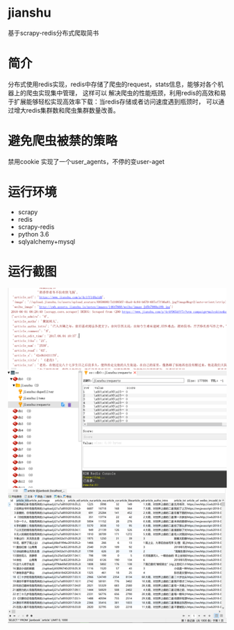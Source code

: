 # jianshu
基于scrapy-redis分布式爬取简书
# 简介
分布式使用redis实现，redis中存储了爬虫的request，stats信息，能够对各个机器上的爬虫实现集中管理，
这样可以 解决爬虫的性能瓶颈，利用redis的高效和易于扩展能够轻松实现高效率下载：当redis存储或者访问速度遇到瓶颈时，
可以通过增大redis集群数和爬虫集群数量改善。
# 避免爬虫被禁的策略
禁用cookie
实现了一个user_agents，不停的变user-aget

# 运行环境
- scrapy
- redis
- scrapy-redis
- python 3.6
- sqlyalchemy+mysql

# 运行截图
![jietu](/screenshots/20180601085022.png)
![jietu](/screenshots/20180601085131.png)
![jietu](/screenshots/20180601085633.png)






